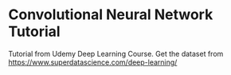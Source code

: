# Convolutional Neural Network Tutorial
Tutorial from Udemy Deep Learning Course.
Get the dataset from https://www.superdatascience.com/deep-learning/
